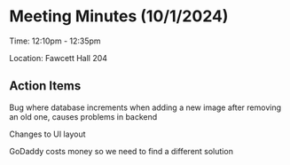 # Meeting Minutes (10/1/2024)

Time: 12:10pm - 12:35pm

Location: Fawcett Hall 204

## Action Items

Bug where database increments when adding a new image after removing an old one, causes problems in backend

Changes to UI layout 

GoDaddy costs money so we need to find a different solution

